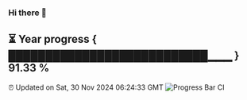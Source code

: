 ### Hi there 👋
⏳ Year progress { ███████████████████████████▁▁▁ } 91.33 %
---
⏰ Updated on Sat, 30 Nov 2024 06:24:33 GMT
![Progress Bar CI](https://github.com/liununu/liununu/workflows/Progress%20Bar%20CI/badge.svg)
